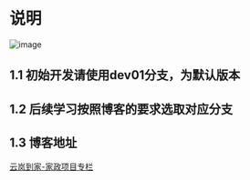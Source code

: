 # 说明
![image](https://github.com/user-attachments/assets/2d224508-cdcf-410f-a3fc-5cc6d2cbb70a)

## 1.1 初始开发请使用dev01分支，为默认版本

## 1.2 后续学习按照博客的要求选取对应分支

## 1.3 博客地址
[云岚到家-家政项目专栏](https://blog.csdn.net/qq_45400167/category_12693756.html?spm=1001.2014.3001.5482)
